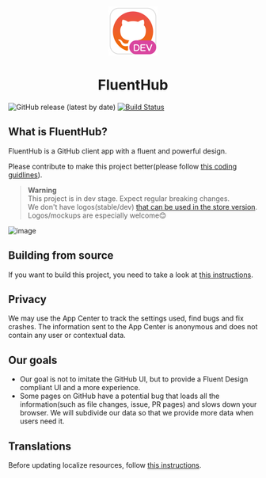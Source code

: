 <p align="center">
  <img alt="Logo" src="src/FluentHub/Assets/AppTilesDev/StoreLogo.scale-400.png" width="100px" />
  <h1 align="center">FluentHub</h1>
</p>

![GitHub release (latest by date)](https://img.shields.io/github/v/release/fluenthub-community/fluenthub)
[![Build Status](https://dev.azure.com/fluenthub-community/FluentHub/_apis/build/status/Build%20Pipeline%20(x64)?branchName=main)](https://dev.azure.com/fluenthub-community/FluentHub/_build/latest?definitionId=5&branchName=main)

## What is FluentHub?

FluentHub is a GitHub client app with a fluent and powerful design.

Please contribute to make this project better(please follow [this coding guidlines](docs/code-style.md)).

> **Warning**</br> This project is in dev stage. Expect regular breaking changes.</br>
> We don't have logos(stable/dev) [that can be used in the store version](https://github.com/logos). Logos/mockups are especially welcome😊

![image](https://user-images.githubusercontent.com/62196528/159022004-d7228fc5-2d97-4f92-9fde-34f1f2b6f08e.png)

## Building from source

If you want to build this project, you need to take a look at [this instructions](docs/building-from-source.md).

## Privacy

We may use the App Center to track the settings used, find bugs and fix crashes. The information sent to the App Center is anonymous and does not contain any user or contextual data.

## Our goals

- Our goal is not to imitate the GitHub UI, but to provide a Fluent Design compliant UI and a more experience.
- Some pages on GitHub have a potential bug that loads all the information(such as file changes, issue, PR pages) and slows down your browser. We will subdivide our data so that we provide more data when users need it.

## Translations

Before updating localize resources, follow [this instructions](docs/translations.md).
